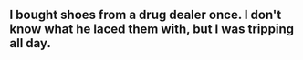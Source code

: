 ## I bought shoes from a drug dealer once. I don't know what he laced them with, but I was tripping all day.